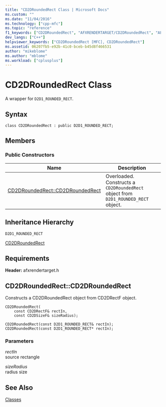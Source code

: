 ```yaml
---
title: "CD2DRoundedRect Class | Microsoft Docs"
ms.custom: ""
ms.date: "11/04/2016"
ms.technology: ["cpp-mfc"]
ms.topic: "reference"
f1_keywords: ["CD2DRoundedRect", "AFXRENDERTARGET/CD2DRoundedRect", "AFXRENDERTARGET/CD2DRoundedRect::CD2DRoundedRect"]
dev_langs: ["C++"]
helpviewer_keywords: ["CD2DRoundedRect [MFC], CD2DRoundedRect"]
ms.assetid: 06207fb5-e92b-41c0-bceb-b45d8f466531
author: "mikeblome"
ms.author: "mblome"
ms.workload: ["cplusplus"]
---
```

# CD2DRoundedRect Class
A wrapper for `D2D1_ROUNDED_RECT`.  
  
## Syntax  
  
```  
class CD2DRoundedRect : public D2D1_ROUNDED_RECT;  
```  
  
## Members  
  
### Public Constructors  
  
|Name|Description|  
|----------|-----------------|  
|[CD2DRoundedRect::CD2DRoundedRect](#cd2droundedrect)|Overloaded. Constructs a `CD2DRoundedRect` object from `D2D1_ROUNDED_RECT` object.|  
  
## Inheritance Hierarchy  
 `D2D1_ROUNDED_RECT`  
  
 [CD2DRoundedRect](../../mfc/reference/cd2droundedrect-class.md)  
  
## Requirements  
 **Header:** afxrendertarget.h  
  
##  <a name="cd2droundedrect"></a>  CD2DRoundedRect::CD2DRoundedRect  
 Constructs a CD2DRoundedRect object from CD2DRectF object.  
  
```  
CD2DRoundedRect(
    const CD2DRectF& rectIn,  
    const CD2DSizeF& sizeRadius);  
  
CD2DRoundedRect(const D2D1_ROUNDED_RECT& rectIn);  
CD2DRoundedRect(const D2D1_ROUNDED_RECT* rectIn);
```  
  
### Parameters  
 *rectIn*  
 source rectangle  
  
 *sizeRadius*  
 radius size  
  
## See Also  
 [Classes](../../mfc/reference/mfc-classes.md)
